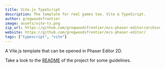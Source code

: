 ```yaml
---
title: Vite.js TypeScript
description: The template for real games too. Vite & TypeScript.
author: gregwoodsfrontier
image: assets/vite-ts.png
zip_url: https://github.com/gregwoodsfrontier/ecs-phaser-editor/archive/refs/heads/master.zip 
website: https://github.com/gregwoodsfrontier/ecs-phaser-editor/
tags: ["typescript", "vite"]
---
```


A Vite.js template that can be opened in Phaser Editor 2D.

Take a look to the [README](https://github.com/gregwoodsfrontier/ecs-phaser-editor/) of the project for some guidelines.